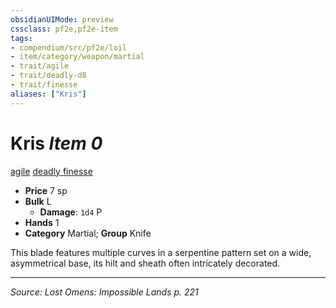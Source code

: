 ```yaml
---
obsidianUIMode: preview
cssclass: pf2e,pf2e-item
tags:
- compendium/src/pf2e/loil
- item/category/weapon/martial
- trait/agile
- trait/deadly-d8
- trait/finesse
aliases: ["Kris"]
---
```

# Kris *Item 0*  
[agile](rules/traits/agile.md "Agile Weapon Trait")  [deadly <d8>](rules/traits/deadly-d8.md "Deadly Weapon Trait")  [finesse](rules/traits/finesse.md "Finesse Weapon Trait")  

- **Price** 7 sp
- **Bulk** L
  - **Damage**: `1d4` P
- **Hands** 1
- **Category** Martial; **Group** Knife 

This blade features multiple curves in a serpentine pattern set on a wide, asymmetrical base, its hilt and sheath often intricately decorated.


---
*Source: Lost Omens: Impossible Lands p. 221*